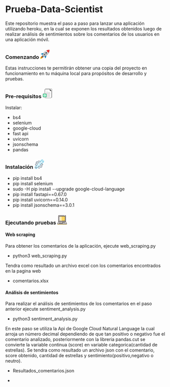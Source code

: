 # Prueba-Data-Scientist

Este repositorio muestra el paso a paso para lanzar una aplicación utilizando heroku, en la cual se exponen los resultados obtenidos luego de realizar análisis de sentimientos sobre los comentarios de los usuarios en una aplicación móvil.

### Comenzando <img src="/imagenes/cohete.jpg" width="30" height="30"> 
Estas instrucciones te permitirán obtener una copia del proyecto en funcionamiento en tu máquina local para propósitos de desarrollo y pruebas.

### Pre-requisitos <img src="/imagenes/requisitos.jpg" width="30" height="30"> 

Instalar: <br>
- bs4 <br>
- selenium <br>
- google-cloud <br>
- fast api <br>
- uvicorn <br>
- jsonschema <br>
- pandas <br>

### Instalación <img src="/imagenes/instalacion.jpg" width="30" height="30"> 

- pip install bs4
- pip install selenium
- sudo -H pip install --upgrade google-cloud-language
- pip install fastapi==0.67.0
- pip install uvicorn==0.14.0
- pip install jsonschema==3.0.1

### Ejecutando pruebas <img src="/imagenes/portatil.png" width="30" height="30"> 

#### Web scraping

Para obtener los comentarios de la aplicación, ejecute web_scraping.py

- python3 web_scraping.py

Tendra como resultado un archivo excel con los comentarios encontrados en la pagina web

- comentarios.xlsx

#### Análisis de sentimientos

Para realizar el análisis de sentimientos de los comentarios en el paso anterior ejecute sentiment_analysis.py

- python3 sentiment_analysis.py

En este paso se utiliza la Api de Google Cloud Natural Language la cual arroja un número decimal dependiendo de que tan positivo o negativo fue el comentario analizado, posteriormente con la libreria pandas.cut se convierte la variable continua (score) en variable categorica(cantidad de estrellas). Se tendra como resultado un archivo json con el comentario, score obtenido, cantidad de estrellas y sentimiento(positivo,negativo o neutro).

- Resultados_comentarios.json

-





